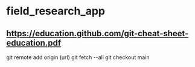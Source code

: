 # field_research_app

## https://education.github.com/git-cheat-sheet-education.pdf

git remote add origin (url)
git fetch --all
git checkout main